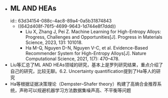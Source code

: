 - ## ML AND HEAs
  id:: 63d34154-088c-4ac8-89a4-0a5b31874843
	- ((642d408f-76f5-4699-9643-1d744e8f7ddd))
		- Liu X, Zhang J, Pei Z. Machine Learning for High-Entropy Alloys: Progress, Challenges and Opportunities[J]. Progress in Materials Science, 2023, 131: 101018.
		- Ha M-Q, Nguyen D-N, Nguyen V-C, et al. Evidence-Based Recommender System for High-Entropy Alloys[J]. Nature Computational Science, 2021, 1(7): 470–478.
- Liu等汇总了ML AND HEAs领域的研究，基本上是罗列研究结果，重点介绍了自己的研究，比较无聊。6.2. Uncertainty quantification提到了Ha等人的研究
- Ha等根据证据决策理论（Dempster–Shafer theory）构建了高熵合金推荐系统，声称可以规避机器学习方法数据集噪声高、不平衡等问题